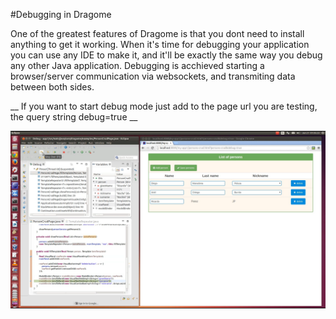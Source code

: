 #Debugging in Dragome

One of the greatest features of Dragome is that you dont need to install anything to get it working.
When it's time for debugging your application you can use any IDE to make it, and it'll be exactly the same way you debug any other Java application.
Debugging is acchieved starting a browser/server communication via websockets, and transmiting data between both sides. 

__ If you want to start debug mode just add to the page url you are testing, the query string debug=true __


![alt text](debug1.png "debug step 1")
